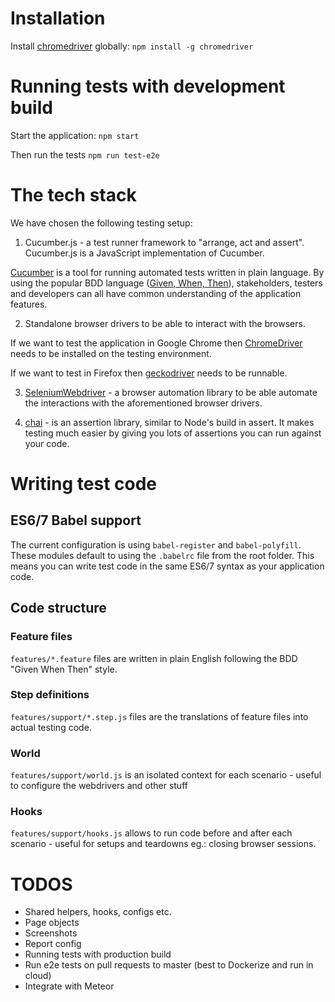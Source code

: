 # Installation

Install [chromedriver](https://www.npmjs.com/package/chromedriver) globally:
`npm install -g chromedriver`

# Running tests with development build

Start the application:
`npm start`

Then run the tests
`npm run test-e2e`

# The tech stack

We have chosen the following testing setup:

1. Cucumber.js - a test runner framework to "arrange, act and assert". Cucumber.js is a JavaScript implementation of Cucumber.

  [Cucumber](cucumber.io) is a tool for running automated tests written in plain language. By using the popular BDD language ([Given, When, Then](https://martinfowler.com/bliki/GivenWhenThen.html)), stakeholders, testers and developers can all have common understanding of the application features.

2. Standalone browser drivers to be able to interact with the browsers.

  If we want to test the application in Google Chrome then [ChromeDriver](https://www.npmjs.com/package/chromedriver) needs to be installed on the testing environment.

  If we want to test in Firefox then [geckodriver](https://github.com/mozilla/geckodriver/releases/) needs to be runnable.

3. [SeleniumWebdriver](https://www.npmjs.com/package/selenium-webdriver) - a browser automation library to be able automate the interactions with the aforementioned browser drivers.

3. [chai](https://www.npmjs.com/package/chai) - is an assertion library, similar to Node's build in assert. It makes testing much easier by giving you lots of assertions you can run against your code.

# Writing test code

## ES6/7 Babel support

The current configuration is using `babel-register` and `babel-polyfill`. These modules default to using the `.babelrc` file from the root folder. This means you can write test code in the same ES6/7 syntax as your application code.

## Code structure

### Feature files
`features/*.feature` files are written in plain English following the BDD "Given When Then" style.

### Step definitions
`features/support/*.step.js` files are the translations of feature files into actual testing code.

### World
`features/support/world.js` is an isolated context for each scenario - useful to
configure the webdrivers and other stuff

### Hooks
`features/support/hooks.js` allows to run code before and after each scenario - useful for setups and teardowns eg.: closing browser sessions.

# TODOS
* Shared helpers, hooks, configs etc.
* Page objects
* Screenshots
* Report config
* Running tests with production build
* Run e2e tests on pull requests to master (best to Dockerize and run in cloud)
* Integrate with Meteor
